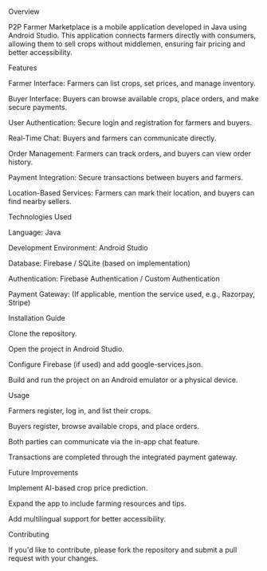 Overview

P2P Farmer Marketplace is a mobile application developed in Java using Android Studio. This application connects farmers directly with consumers, allowing them to sell crops without middlemen, ensuring fair pricing and better accessibility.

Features

Farmer Interface: Farmers can list crops, set prices, and manage inventory.

Buyer Interface: Buyers can browse available crops, place orders, and make secure payments.

User Authentication: Secure login and registration for farmers and buyers.

Real-Time Chat: Buyers and farmers can communicate directly.

Order Management: Farmers can track orders, and buyers can view order history.

Payment Integration: Secure transactions between buyers and farmers.

Location-Based Services: Farmers can mark their location, and buyers can find nearby sellers.

Technologies Used

Language: Java

Development Environment: Android Studio

Database: Firebase / SQLite (based on implementation)

Authentication: Firebase Authentication / Custom Authentication

Payment Gateway: (If applicable, mention the service used, e.g., Razorpay, Stripe)

Installation Guide

Clone the repository.

Open the project in Android Studio.

Configure Firebase (if used) and add google-services.json.

Build and run the project on an Android emulator or a physical device.

Usage

Farmers register, log in, and list their crops.

Buyers register, browse available crops, and place orders.

Both parties can communicate via the in-app chat feature.

Transactions are completed through the integrated payment gateway.

Future Improvements

Implement AI-based crop price prediction.

Expand the app to include farming resources and tips.

Add multilingual support for better accessibility.

Contributing

If you'd like to contribute, please fork the repository and submit a pull request with your changes.
